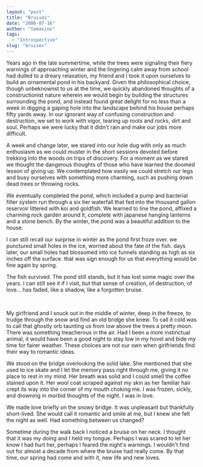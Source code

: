 ```yaml
---
layout: "post"
title: "Bruises"
date: "2006-07-16"
author: "tomasino"
tags:
  - "Introspective"
slug: "bruises"
---
```


Years ago in the late summertime, while the trees were signaling their
fiery warnings of approaching winter and the lingering calm away from
school had dulled to a dreary relaxation, my friend and I took it upon
ourselves to build an ornamental pond in his backyard. Given the
philosophical choice, though unbeknownst to us at the time, we quickly
abandoned thoughts of a constructionist nature wherein we would begin by
building the structures surrounding the pond, and instead found great
delight for no less than a week in digging a gaping hole into the
landscape behind his house perhaps fifty yards away. In our ignorant way
of confusing construction and destruction, we set to work with vigor,
tearing up roots and rocks, dirt and soul. Perhaps we were lucky that it
didn't rain and make our jobs more difficult.

A week and change later, we stared into our hole dug with only as much
enthusiasm as we could muster in the short sessions devoted before
trekking into the woods on trips of discovery. For a moment as we stared
we thought the dangerous thoughts of those who have learned the doomed
lesson of giving up. We contemplated how easily we could stretch our
legs and busy ourselves with something more charming, such as pushing
down dead trees or throwing rocks.

We eventually completed the pond, which included a pump and bacterial
filter system run through a six tier waterfall that fed into the
thousand gallon reservoir littered with koi and goldfish. We learned to
line the pond, affixed a charming rock garden around it, complete with
japanese hanging lanterns and a stone bench. By the winter, the pond was
a beautiful addition to the house.

I can still recall our surprise in winter as the pond first froze over.
we punctured small holes in the ice, worried about the fate of the fish.
days later, our small holes had blossomed into ice funnels standing as
high as six inches off the surface. that was sign enough for us that
everything would be fine again by spring.

The fish survived. The pond still stands, but it has lost some magic
over the years. I can still see it if I visit, but that sense of
creation, of destruction, of love... has faded, like a shadow, like a
forgotten bruise.

 

My girlfriend and I snuck out in the middle of winter, deep in the
freeze, to trudge through the snow and find an old bridge she knew. To
call it cold was to call that ghostly orb taunting us from low above the
trees a pretty moon. There was something treacherous in the air. Had I
been a more instinctual animal, it would have been a good night to stay
low in my hovel and bide my time for fairer weather. These choices are
not our own when girlfriends find their way to romantic ideas.

We stood on the bridge overlooking the solid lake. She mentioned that
she used to ice skate and I let the memory pass right through me, giving
it no place to rest in my mind. Her breath was solid and I could smell
the coffee stained upon it. Her wool coat scraped against my skin as her
familiar hair crept its way into the corner of my mouth choking me. I
was frozen, sickly, and drowning in morbid thoughts of the night. I was
in love.

We made love briefly on the snowy bridge. It was unpleasant but
thankfully short-lived. She would call it romantic and smile at me, but
I knew she felt the night as well. Had something between us changed?

Sometime during the walk back I noticed a bruise on her neck. I thought
that it was my doing and I held my tongue. Perhaps I was scared to let
her know I had hurt her, perhaps I feared the night's warnings. I
wouldn't find out for almost a decade from where the bruise had really
come. By that time, our spring had come and with it, new life and new
loves.

